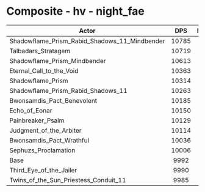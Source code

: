 # Composite - hv - night_fae
| Actor | DPS | Increase |
|---|:---:|:---:|
|Shadowflame_Prism_Rabid_Shadows_11_Mindbender|10785|7.94%|
|Talbadars_Stratagem|10719|7.28%|
|Shadowflame_Prism_Mindbender|10613|6.22%|
|Eternal_Call_to_the_Void|10363|3.72%|
|Shadowflame_Prism|10314|3.23%|
|Shadowflame_Prism_Rabid_Shadows_11|10263|2.71%|
|Bwonsamdis_Pact_Benevolent|10185|1.94%|
|Echo_of_Eonar|10150|1.59%|
|Painbreaker_Psalm|10129|1.37%|
|Judgment_of_the_Arbiter|10114|1.22%|
|Bwonsamdis_Pact_Wrathful|10036|0.45%|
|Sephuzs_Proclamation|10006|0.15%|
|Base|9992|0.00%|
|Third_Eye_of_the_Jailer|9990|-0.01%|
|Twins_of_the_Sun_Priestess_Conduit_11|9985|-0.07%|
